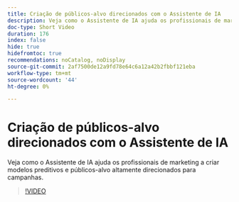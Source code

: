 ```yaml
---
title: Criação de públicos-alvo direcionados com o Assistente de IA
description: Veja como o Assistente de IA ajuda os profissionais de marketing a criar modelos preditivos e públicos-alvo altamente direcionados para campanhas.
doc-type: Short Video
duration: 176
index: false
hide: true
hidefromtoc: true
recommendations: noCatalog, noDisplay
source-git-commit: 2af7500de12a9fd78e64c6a12a42b2fbbf121eba
workflow-type: tm+mt
source-wordcount: '44'
ht-degree: 0%

---
```



# Criação de públicos-alvo direcionados com o Assistente de IA

Veja como o Assistente de IA ajuda os profissionais de marketing a criar modelos preditivos e públicos-alvo altamente direcionados para campanhas.

<!-- 62_OS512_3442427_175_creating-targeted-audiences-with-ai-assistant -->
>[!VIDEO](https://video.tv.adobe.com/v/3458186/?learn=on&enablevpops=true)
